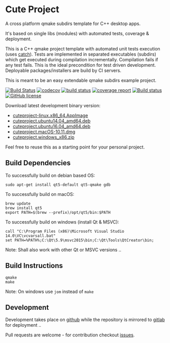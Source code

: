 # Cute Project

A cross platform qmake subdirs template for C++ desktop apps.

It's based on single libs (modules) with automated tests, coverage & deployment.

This is a C++ qmake project template with automated unit tests execution (uses [catch](https://github.com/philsquared/Catch)). Tests are implemented in separated executables (subdirs) which get executed during compilation incrementally. Compilation fails if any test fails. This is the ideal precondition for test driven development. Deployable packages/installers are build by CI servers.

This is meant to be an easy extendable qmake subdirs example project.

[![Build Status](https://travis-ci.org/mxklb/cuteproject.svg?branch=master)](https://travis-ci.org/mxklb/cuteproject)
[![codecov](https://codecov.io/gh/mxklb/cuteproject/branch/master/graph/badge.svg)](https://codecov.io/gh/mxklb/cuteproject)
[![build status](https://gitlab.com/mxklb/cuteproject/badges/master/build.svg)](https://gitlab.com/mxklb/cuteproject/commits/master)
[![coverage report](https://gitlab.com/mxklb/cuteproject/badges/master/coverage.svg)](https://gitlab.com/mxklb/cuteproject/builds/artifacts/master/download?job=debug_tests)
[![Build status](https://ci.appveyor.com/api/projects/status/e4voihnpbh67ejm4/branch/master?svg=true)](https://ci.appveyor.com/project/mxklb/cuteproject/branch/master)
[![GitHub license](https://img.shields.io/badge/MIT-license-blue.svg)](https://raw.githubusercontent.com/mxklb/cuteproject/master/LICENSE)

Download latest development binary version:
- [cuteproject-linux.x86_64.AppImage](https://gitlab.com/mxklb/cuteproject/builds/artifacts/master/download?job=appimage_latest)
- [cuteproject.ubuntu14.04_amd64.deb](https://gitlab.com/mxklb/cuteproject/builds/artifacts/master/download?job=debian_trusty)
- [cuteproject.ubuntu16.04_amd64.deb](https://gitlab.com/mxklb/cuteproject/builds/artifacts/master/download?job=debian_xenial)
- [cuteproject.macOS-10.11.dmg](https://rawgit.com/mxklb/cuteproject/osx-deploy/cuteproject.dmg)
- [cuteproject.windows_x86.zip](https://ci.appveyor.com/api/projects/mxklb/cuteproject/artifacts/cuteproject-windows_x86.zip?branch=master)


Feel free to reuse this as a starting point for your personal project.

## Build Dependencies
To successfully build on debian based OS:

    sudo apt-get install qt5-default qt5-qmake gdb

To successfully build on macOS:

    brew update
    brew install qt5
    export PATH=$(brew --prefix)/opt/qt5/bin:$PATH

To successfully build on windows (install Qt & MSVC):

    call "C:\Program Files (x86)\Microsoft Visual Studio 14.0\VC\vcvarsall.bat"
    set PATH=%PATH%;C:\Qt\5.9\msvc2015\bin;C:\Qt\Tools\QtCreator\bin;

Note: Shall also work with other Qt or MSVC versions ..

## Build Instructions

    qmake
    make
Note: On windows use ```jom``` instead of ```make```

## Development
Development takes place on [github](https://github.com/mxklb/cuteproject) while the repository is mirrored to [gitlab](https://gitlab.com/mxklb/cuteproject) for deployment ..

Pull requests are welcome - for contribution checkout [issues](https://github.com/mxklb/cuteproject/issues).
